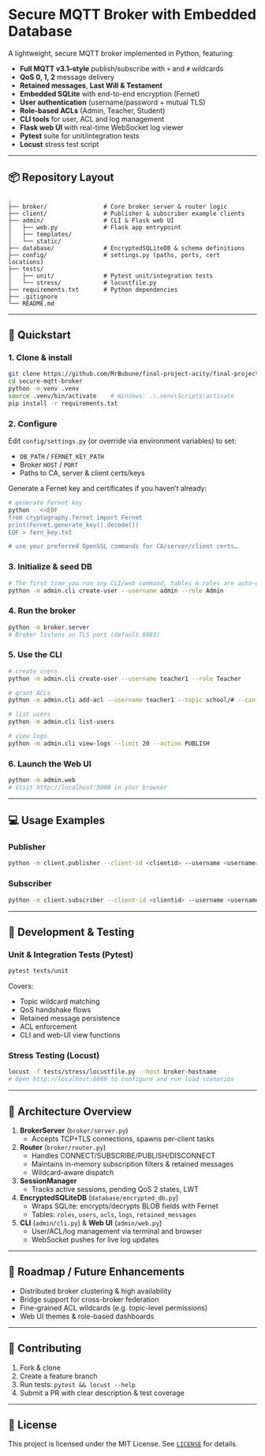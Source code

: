 # Secure MQTT Broker with Embedded Database

A lightweight, secure MQTT broker implemented in Python, featuring:

- **Full MQTT v3.1–style** publish/subscribe with `+` and `#` wildcards  
- **QoS 0, 1, 2** message delivery  
- **Retained messages**, **Last Will & Testament**  
- **Embedded SQLite** with end-to-end encryption (Fernet)  
- **User authentication** (username/password + mutual TLS)  
- **Role-based ACLs** (Admin, Teacher, Student)  
- **CLI tools** for user, ACL and log management  
- **Flask web UI** with real-time WebSocket log viewer  
- **Pytest** suite for unit/integration tests  
- **Locust** stress test script  

---

## 📦 Repository Layout

```
.
├── broker/                # Core broker server & router logic  
├── client/                # Publisher & subscriber example clients  
├── admin/                 # CLI & Flask web UI  
│   ├── web.py             # Flask app entrypoint  
│   ├── templates/  
│   └── static/  
├── database/              # EncryptedSQLiteDB & schema definitions  
├── config/                # settings.py (paths, ports, cert locations)  
├── tests/  
│   ├── unit/              # Pytest unit/integration tests  
│   └── stress/            # locustfile.py  
├── requirements.txt       # Python dependencies  
├── .gitignore  
└── README.md
```

---

## 🏁 Quickstart

### 1. Clone & install

```bash
git clone https://github.com/MrBubune/final-project-acity/final-project-acity.git
cd secure-mqtt-broker
python -m venv .venv
source .venv/bin/activate    # Windows: .\.venv\Scripts\activate
pip install -r requirements.txt
```

### 2. Configure

Edit `config/settings.py` (or override via environment variables) to set:

- `DB_PATH` / `FERNET_KEY_PATH`  
- Broker `HOST` / `PORT`  
- Paths to CA, server & client certs/keys  

Generate a Fernet key and certificates if you haven’t already:

```bash
# generate Fernet key
python - <<EOF
from cryptography.fernet import Fernet
print(Fernet.generate_key().decode())
EOF > fern_key.txt

# use your preferred OpenSSL commands for CA/server/client certs…
```

### 3. Initialize & seed DB

```bash
# The first time you run any CLI/web command, tables & roles are auto-created.
python -m admin.cli create-user --username admin --role Admin
```

### 4. Run the broker

```bash
python -m broker.server
# Broker listens on TLS port (default 8883)
```

### 5. Use the CLI

```bash
# create users
python -m admin.cli create-user --username teacher1 --role Teacher

# grant ACLs
python -m admin.cli add-acl --username teacher1 --topic school/# --can-publish --can-subscribe

# list users
python -m admin.cli list-users

# view logs
python -m admin.cli view-logs --limit 20 --action PUBLISH
```

### 6. Launch the Web UI

```bash
python -m admin.web
# Visit http://localhost:5000 in your browser
```

---

## 💻 Usage Examples

### Publisher

```bash
python -m client.publisher --client-id <clientid> --username <username> --password <password --topic ",topic>" --message "<message>" --retain --qos <0/1/2>
```

### Subscriber

```bash
python -m client.subscriber --client-id <clientid> --username <username> --password <password> --topic "<topic>" qos <0/1/2>
```

---

## 🔧 Development & Testing

### Unit & Integration Tests (Pytest)

```bash
pytest tests/unit
```

Covers:

- Topic wildcard matching  
- QoS handshake flows  
- Retained message persistence  
- ACL enforcement  
- CLI and web-UI view functions  

### Stress Testing (Locust)

```bash
locust -f tests/stress/locustfile.py --host broker-hostname
# Open http://localhost:8089 to configure and run load scenarios
```

---

## 🧱 Architecture Overview

1. **BrokerServer** (`broker/server.py`)  
   - Accepts TCP+TLS connections, spawns per-client tasks  
2. **Router** (`broker/router.py`)  
   - Handles CONNECT/SUBSCRIBE/PUBLISH/DISCONNECT  
   - Maintains in-memory subscription filters & retained messages  
   - Wildcard-aware dispatch  
3. **SessionManager**  
   - Tracks active sessions, pending QoS 2 states, LWT  
4. **EncryptedSQLiteDB** (`database/encrypted_db.py`)  
   - Wraps SQLite: encrypts/decrypts BLOB fields with Fernet  
   - Tables: `roles`, `users`, `acls`, `logs`, `retained_messages`  
5. **CLI** (`admin/cli.py`) & **Web UI** (`admin/web.py`)  
   - User/ACL/log management via terminal and browser  
   - WebSocket pushes for live log updates  

---

## 🚀 Roadmap / Future Enhancements

- Distributed broker clustering & high availability  
- Bridge support for cross-broker federation  
- Fine-grained ACL wildcards (e.g. topic-level permissions)  
- Web UI themes & role-based dashboards  

---

## 🤝 Contributing

1. Fork & clone  
2. Create a feature branch  
3. Run tests: `pytest && locust --help`  
4. Submit a PR with clear description & test coverage  

---

## 📄 License

This project is licensed under the MIT License. See [`LICENSE`](LICENSE) for details.
